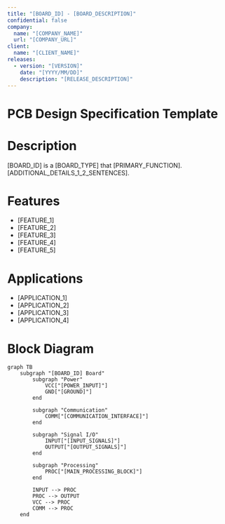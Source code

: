 ```yaml
---
title: "[BOARD_ID] - [BOARD_DESCRIPTION]"
confidential: false
company:
  name: "[COMPANY_NAME]"
  url: "[COMPANY_URL]"
client:
  name: "[CLIENT_NAME]"
releases:
  - version: "[VERSION]"
    date: "[YYYY/MM/DD]"
    description: "[RELEASE_DESCRIPTION]"
---
```


# PCB Design Specification Template

<!-- LLM INSTRUCTIONS: Replace all [PLACEHOLDERS] with project-specific information. The top of the file is a yaml frontmatter -->


# Description

<!-- LLM: Write 2-3 sentences describing what the board is and its primary function -->

[BOARD_ID] is a [BOARD_TYPE] that [PRIMARY_FUNCTION]. [ADDITIONAL_DETAILS_1_2_SENTENCES].

# Features

<!-- LLM: List key technical features and capabilities -->

- [FEATURE_1]
- [FEATURE_2] 
- [FEATURE_3]
- [FEATURE_4]
- [FEATURE_5]

# Applications

<!-- LLM: List typical use cases and target applications -->

- [APPLICATION_1]
- [APPLICATION_2]
- [APPLICATION_3]
- [APPLICATION_4]

# Block Diagram

<!-- LLM: Create a Mermaid block diagram showing the board's main functional blocks and interfaces -->

```mermaid
graph TB
    subgraph "[BOARD_ID] Board"
        subgraph "Power"
            VCC["[POWER_INPUT]"]
            GND["[GROUND]"]
        end
        
        subgraph "Communication"
            COMM["[COMMUNICATION_INTERFACE]"]
        end
        
        subgraph "Signal I/O"
            INPUT["[INPUT_SIGNALS]"]
            OUTPUT["[OUTPUT_SIGNALS]"]
        end
        
        subgraph "Processing"
            PROC["[MAIN_PROCESSING_BLOCK]"]
        end
        
        INPUT --> PROC
        PROC --> OUTPUT
        VCC --> PROC
        COMM --> PROC
    end
```